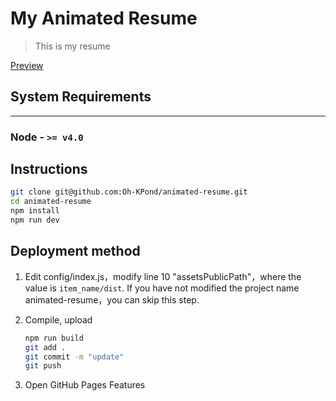 # My Animated Resume

> This is my resume

[Preview](https://oh-kpond.github.io/animated-resume/dist/)



## System Requirements
---
### Node - ``` >= v4.0 ```

## Instructions

``` bash
git clone git@github.com:Oh-KPond/animated-resume.git
cd animated-resume
npm install
npm run dev
```

## Deployment method


1. Edit config/index.js，modify line 10 "assetsPublicPath"，where the value is `item_name/dist`. If you have not modified the project name animated-resume，you can skip this step.

2. Compile, upload
    ``` bash
    npm run build
    git add .
    git commit -m "update"
    git push
    ```

3. Open GitHub Pages Features

